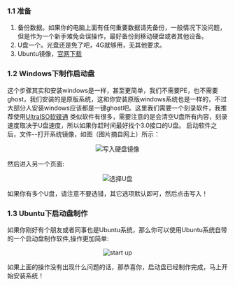 ### 1.1 准备

1. 备份数据。如果你的电脑上面有任何重要数据请先备份，一般情况下没问题，但是作为一个新手难免会误操作，最好备份到移动硬盘或者其他设备。
2. U盘一个。光盘还是免了吧，4G就够用，无其他要求。
3. Ubuntu镜像，[官网下载](https://www.ubuntu.com/download/desktop)

### 1.2 Windows下制作启动盘

这个步骤其实和安装windows是一样，甚至更简单，我们不需要PE，也不需要ghost，我们安装的是原版系统，这和你安装原版windows系统也是一样的，不过
大部分人安装windows应该都是一键ghost吧。这里我们需要一个刻录软件，我推荐使用[UltraISO软碟通](http://cn.ezbsystems.com/ultraiso/)
类似软件有很多，需要注意的是会清空U盘所有内容，刻录速度取决于U盘速度，所以如果你赶时间最好找个3.0接口的U盘。
启动软件之后，文件--打开系统镜像，如图（图片摘自网上）所示：
<div align=center>

![写入硬盘镜像](https://imgsa.baidu.com/exp/w=480/sign=7944a3fb36a85edffa8cff2b795509d8/d000baa1cd11728b82654689cafcc3cec2fd2cd5.jpg)

</div>

然后进入另一个页面:

<div align=center>

![选择U盘](https://imgsa.baidu.com/exp/w=480/sign=b21c2aa2b4003af34dbadd68052bc619/2e2eb9389b504fc251ad7aaee7dde71191ef6daf.jpg)

</div>

如果你有多个U盘，请注意不要选错，其它选项默认即可，然后点击写入！

### 1.3 Ubuntu下启动盘制作

如果你刚好有个朋友或者同事也是Ubuntu系统，那么你可以使用Ubuntu系统自带的一个启动盘制作软件,操作更加简单:

<div align=center>

![start up](http://ww1.sinaimg.cn/large/5f6e3e27ly1frisb1wtuhj20gk0bq74y.jpg)

</div>

如果上面的操作没有出现什么问题的话，那恭喜你，启动盘已经制作完成，马上开始安装系统！
